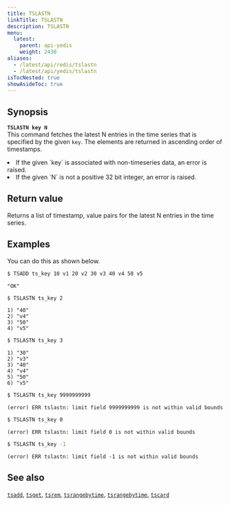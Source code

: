 ```yaml
---
title: TSLASTN
linkTitle: TSLASTN
description: TSLASTN
menu:
  latest:
    parent: api-yedis
    weight: 2430
aliases:
  - /latest/api/redis/tslastn
  - /latest/api/yedis/tslastn
isTocNested: true
showAsideToc: true
---
```


## Synopsis

<b>`TSLASTN key N`</b><br>
This command fetches the latest N entries in the time series that is specified by the given `key`.
The elements are returned in ascending order of timestamps.

<li>If the given `key` is associated with non-timeseries data, an error is raised.</li>
<li>If the given `N` is not a positive 32 bit integer, an error is raised.</li>

## Return value

Returns a list of timestamp, value pairs for the latest N entries in the time series.

## Examples

You can do this as shown below.

```sh
$ TSADD ts_key 10 v1 20 v2 30 v3 40 v4 50 v5
```

```
"OK"
```

```sh
$ TSLASTN ts_key 2
```

```
1) "40"
2) "v4"
3) "50"
4) "v5"
```

```sh
$ TSLASTN ts_key 3
```

```
1) "30"
2) "v3"
3) "40"
4) "v4"
5) "50"
6) "v5"
```

```sh
$ TSLASTN ts_key 9999999999
```

```
(error) ERR tslastn: limit field 9999999999 is not within valid bounds
```

```sh
$ TSLASTN ts_key 0
```

```
(error) ERR tslastn: limit field 0 is not within valid bounds
```

```sh
$ TSLASTN ts_key -1
```

```
(error) ERR tslastn: limit field -1 is not within valid bounds
```

## See also
[`tsadd`](../tsadd/), [`tsget`](../tsget/), [`tsrem`](../tsrem/),
[`tsrangebytime`](../tsrangebytime), [`tsrangebytime`](../tsrangebytime), [`tscard`](../tscard)
